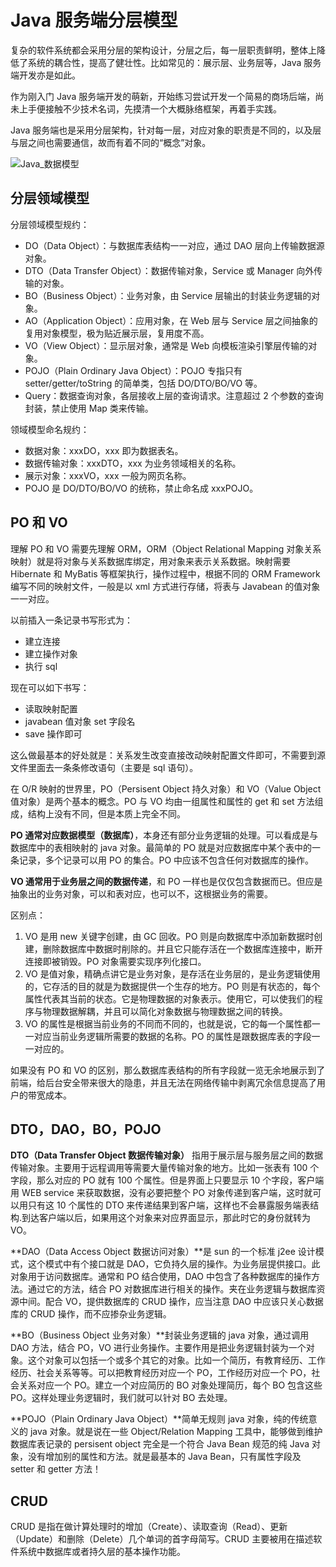 # Java 服务端分层模型

复杂的软件系统都会采用分层的架构设计，分层之后，每一层职责鲜明，整体上降低了系统的耦合性，提高了健壮性。比如常见的：展示层、业务层等，Java 服务端开发亦是如此。

作为刚入门 Java 服务端开发的萌新，开始练习尝试开发一个简易的商场后端，尚未上手便接触不少技术名词，先摸清一个大概脉络框架，再着手实践。

Java 服务端也是采用分层架构，针对每一层，对应对象的职责是不同的，以及层与层之间也需要通信，故而有着不同的“概念”对象。

![Java_数据模型](https://raw.githubusercontent.com/chanshiyucx/poi/master/2019/Java_数据模型.jpg)

## 分层领域模型

分层领域模型规约：

- DO（Data Object）：与数据库表结构一一对应，通过 DAO 层向上传输数据源对象。
- DTO（Data Transfer Object）：数据传输对象，Service 或 Manager 向外传输的对象。
- BO（Business Object）：业务对象，由 Service 层输出的封装业务逻辑的对象。
- AO（Application Object）：应用对象，在 Web 层与 Service 层之间抽象的复用对象模型，极为贴近展示层，复用度不高。
- VO（View Object）：显示层对象，通常是 Web 向模板渲染引擎层传输的对象。
- POJO（Plain Ordinary Java Object）：POJO 专指只有 setter/getter/toString 的简单类，包括 DO/DTO/BO/VO 等。
- Query：数据查询对象，各层接收上层的查询请求。注意超过 2 个参数的查询封装，禁止使用 Map 类来传输。

领域模型命名规约：

- 数据对象：xxxDO，xxx 即为数据表名。
- 数据传输对象：xxxDTO，xxx 为业务领域相关的名称。
- 展示对象：xxxVO，xxx 一般为网页名称。
- POJO 是 DO/DTO/BO/VO 的统称，禁止命名成 xxxPOJO。

## PO 和 VO

理解 PO 和 VO 需要先理解 ORM，ORM（Object Relational Mapping 对象关系映射）就是将对象与关系数据库绑定，用对象来表示关系数据。映射需要 Hibernate 和 MyBatis 等框架执行，操作过程中，根据不同的 ORM Framework 编写不同的映射文件，一般是以 xml 方式进行存储，将表与 Javabean 的值对象一一对应。

以前插入一条记录书写形式为：

- 建立连接
- 建立操作对象
- 执行 sql

现在可以如下书写：

- 读取映射配置
- javabean 值对象 set 字段名
- save 操作即可

这么做最基本的好处就是：关系发生改变直接改动映射配置文件即可，不需要到源文件里面去一条条修改语句（主要是 sql 语句）。

在 O/R 映射的世界里，PO（Persisent Object 持久对象）和 VO（Value Object 值对象）是两个基本的概念。PO 与 VO 均由一组属性和属性的 get 和 set 方法组成，结构上没有不同，但是本质上完全不同。

**PO 通常对应数据模型（数据库）**，本身还有部分业务逻辑的处理。可以看成是与数据库中的表相映射的 java 对象。最简单的 PO 就是对应数据库中某个表中的一条记录，多个记录可以用 PO 的集合。PO 中应该不包含任何对数据库的操作。

**VO 通常用于业务层之间的数据传递**，和 PO 一样也是仅仅包含数据而已。但应是抽象出的业务对象，可以和表对应，也可以不，这根据业务的需要。

区别点：

1. VO 是用 new 关键字创建，由 GC 回收。PO 则是向数据库中添加新数据时创建，删除数据库中数据时削除的。并且它只能存活在一个数据库连接中，断开连接即被销毁。PO 对象需要实现序列化接口。
2. VO 是值对象，精确点讲它是业务对象，是存活在业务层的，是业务逻辑使用的，它存活的目的就是为数据提供一个生存的地方。PO 则是有状态的，每个属性代表其当前的状态。它是物理数据的对象表示。使用它，可以使我们的程序与物理数据解耦，并且可以简化对象数据与物理数据之间的转换。
3. VO 的属性是根据当前业务的不同而不同的，也就是说，它的每一个属性都一一对应当前业务逻辑所需要的数据的名称。PO 的属性是跟数据库表的字段一一对应的。

如果没有 PO 和 VO 的区别，那么数据库表结构的所有字段就一览无余地展示到了前端，给后台安全带来很大的隐患，并且无法在网络传输中剥离冗余信息提高了用户的带宽成本。

## DTO，DAO，BO，POJO

**DTO（Data Transfer Object 数据传输对象）** 指用于展示层与服务层之间的数据传输对象。主要用于远程调用等需要大量传输对象的地方。比如一张表有 100 个字段，那么对应的 PO 就有 100 个属性。但是界面上只要显示 10 个字段，客户端用 WEB service 来获取数据，没有必要把整个 PO 对象传递到客户端，这时就可以用只有这 10 个属性的 DTO 来传递结果到客户端，这样也不会暴露服务端表结构.到达客户端以后，如果用这个对象来对应界面显示，那此时它的身份就转为 VO。

**DAO（Data Access Object 数据访问对象）**是 sun 的一个标准 j2ee 设计模式，这个模式中有个接口就是 DAO，它负持久层的操作。为业务层提供接口。此对象用于访问数据库。通常和 PO 结合使用，DAO 中包含了各种数据库的操作方法。通过它的方法，结合 PO 对数据库进行相关的操作。夹在业务逻辑与数据库资源中间。配合 VO，提供数据库的 CRUD 操作，应当注意 DAO 中应该只关心数据库的 CRUD 操作，而不应掺杂业务逻辑。

**BO（Business Object 业务对象）**封装业务逻辑的 java 对象，通过调用 DAO 方法，结合 PO，VO 进行业务操作。主要作用是把业务逻辑封装为一个对象。这个对象可以包括一个或多个其它的对象。比如一个简历，有教育经历、工作经历、社会关系等等。可以把教育经历对应一个 PO，工作经历对应一个 PO，社会关系对应一个 PO。建立一个对应简历的 BO 对象处理简历，每个 BO 包含这些 PO。这样处理业务逻辑时，我们就可以针对 BO 去处理。

**POJO（Plain Ordinary Java Object）**简单无规则 java 对象，纯的传统意义的 java 对象。就是说在一些 Object/Relation Mapping 工具中，能够做到维护数据库表记录的 persisent object 完全是一个符合 Java Bean 规范的纯 Java 对象，没有增加别的属性和方法。就是最基本的 Java Bean，只有属性字段及 setter 和 getter 方法！

## CRUD

CRUD 是指在做计算处理时的增加（Create）、读取查询（Read）、更新（Update）和删除（Delete）几个单词的首字母简写。CRUD 主要被用在描述软件系统中数据库或者持久层的基本操作功能。
